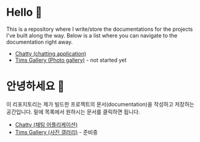 # Hello 👋

This is a repository where I write/store the documentations for the projects I've built along the way. Below is a list where you can navigate to the documentation right away.

- [Chatty (chatting application)](https://github.com/hampak/project-documentation/blob/main/chatty/documentation-en.md)
- [Tims Gallery (Photo gallery)](https://github.com/hampak/project-documentation/blob/main/tims-gallery/documentation-en.md) - not started yet


# 안녕하세요 👋

이 리포지토리는 제가 빌드한 프로젝트의 문서(documentation)을 작성하고 저장하는 공간입니다. 밑에 목록에서 원하시는 문서를 클릭하면 됩니다.

- [Chatty (채팅 어플리케이션)](https://github.com/hampak/project-documentation/blob/main/chatty/documentation-kor.md)
- [Tims Gallery (사진 갤러리)]() - 준비중
